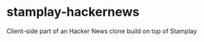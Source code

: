 stamplay-hackernews
===================

Client-side part of an Hacker News clone build on top of Stamplay
